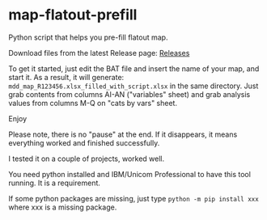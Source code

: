 # map-flatout-prefill
Python script that helps you pre-fill flatout map.

Download files from the latest Release page:
[Releases](../../releases/latest)

To get it started, just edit the BAT file and insert the name of your map, and start it. As a result, it will generate:
`mdd_map_R123456.xlsx_filled_with_script.xlsx`
in the same directory. Just grab contents from columns AI-AN ("variables" sheet) and grab analysis values from columns M-Q on "cats by vars" sheet.

Enjoy

Please note, there is no "pause" at the end. If it disappears, it means everything worked and finished successfully.

I tested it on a couple of projects, worked well.

You need python installed and IBM/Unicom Professional to have this tool running. It is a requirement.

If some python packages are missing, just type
`python -m pip install xxx`
where xxx is a missing package.

